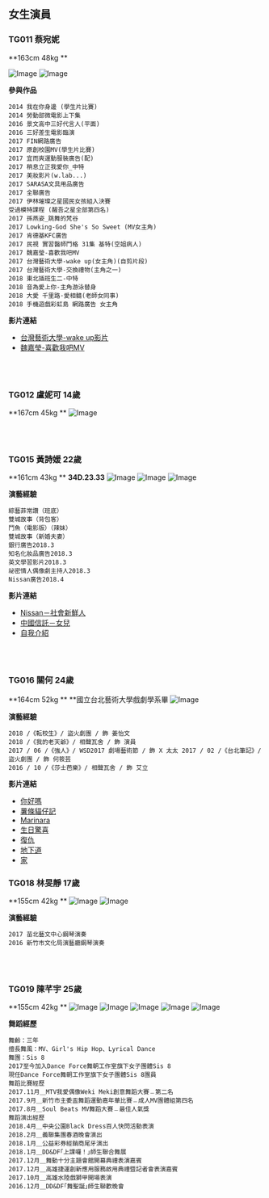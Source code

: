 ## 女生演員


### TG011 蔡宛妮
**163cm  48kg **

![Image](./shinny/shinny01.jpeg)
![Image](./shinny/shinny02.jpeg)

**參與作品**
```
2014 我在你身邊 (學生片比賽)
2014 勞動部微電影上下集
2016 景文高中三好代言人(平面)
2016 三好差生電影臨演
2017 FIN網路廣告
2017 原創校園MV(學生片比賽)
2017 宜而爽運動服裝廣告(配)
2017 稍息立正我愛你_中特
2017 美妝影片(w.lab...)
2017 SARASA文具用品廣告
2017 全聯廣告
2017 伊林璀璨之星國民女孩組入決賽
受過模特課程 (醒吾之星全部第四名)
2017 孫燕姿_跳舞的梵谷
2017 Lowking-God She's So Sweet (MV女主角)
2017 肯德基KFC廣告
2017 民視 實習醫師鬥格 31集 基特(空姐病人)
2017 魏嘉瑩-喜歡我吧MV 
2017 台灣藝術大學-wake up(女主角)(自剪片段) 
2017 台灣藝術大學-交換禮物(主角之一)
2018 東北插班生二-中特
2018 音為愛上你-主角游泳替身
2018 大愛 千里路·愛相髓(老師女同事)
2018 手機遊戲彩虹島 網路廣告 女主角
```

**影片連結**
* [台灣藝術大學-wake up影片](https://www.youtube.com/watch?v=m15Cz3ruVkw&list=RDm15Cz3ruVkw) 
* [魏嘉瑩-喜歡我吧MV](https://youtu.be/1EAmqffU8CI)

<br>
<br>


### TG012 盧妮可  14歲
**167cm  45kg **
![Image](./nico/nico01.jpeg)

<br>
<br>


### TG015 黃詩媛 22歲
**161cm  43kg **
**34D.23.33**
![Image](./sharon/sharon01.jpg)
![Image](./sharon/sharon02.jpg)
![Image](./sharon/sharon03.jpg)

**演藝經驗**
```
綜藝菲常讚（班底）
雙城故事（背包客）
鬥魚（電影版）（辣妹）
雙城故事（新婚夫妻）
銀行廣告2018.3
知名化妝品廣告2018.3
英文學習影片2018.3
祕密情人偶像劇主持人2018.3
Nissan廣告2018.4
```
**影片連結**
* [Nissan－社會新鮮人](https://m.facebook.com/story.php?story_fbid=444086472709961&id=260610274390916) 
* [中國信託－女兒](https://www.youtube.com/watch?v=pzAobxRQwBc)
* [自我介紹](https://youtu.be/gd9s_Jd-qv4)

<br>
<br>

### TG016 關何 24歲
**164cm  52kg **
**國立台北藝術大學戲劇學系畢
![Image](./guanho/guanho01.jpg)

**演藝經驗**
```
2018 /《転校生》/ 盜火劇團 / 飾 姜怡文
2018 /《我的老天爺》/ 相聲瓦舍 / 飾 演員
2017 / 06 /《強人》/ WSD2017 劇場藝術節 / 飾 X 太太 2017 / 02 /《台北筆記》/ 盜火劇團 / 飾 何筱芸
2016 / 10 /《莎士芭樂》/ 相聲瓦舍 / 飾 艾立
```

**影片連結**
* [你好嗎](https://youtu.be/hpuG4Ty3ydw)
* [薯條貓仔記](https://vimeo.com/240859204/0846e9709a)
* [Marinara](https://www.youtube.com/watch?v=AafB8OgQhIc)
* [生日驚喜](https://www.youtube.com/watch?v=UB0f6Jmv1mI&feature=youtu.be)
* [復仇](https://drive.google.com/open?id=1QxnuooTKJumLfvdqghWkPGiA_A8axDtL)
* [地下道](https://www.youtube.com/watch?v=gfzQVoGwvkg&feature=youtu.be)
* [家](https://drive.google.com/file/d/1ZqtEKkra7z7uxmRMwBZeMITSIuj-nJt0/view)

### TG018 林旻靜 17歲
**155cm 42kg **
![Image](./ging/ging01.jpg)
![Image](./ging/ging02.jpg)

**演藝經驗**
```
2017 苗北藝文中心鋼琴演奏
2016 新竹市文化局演藝廳鋼琴演奏
```

<br>
<br>

### TG019 陳芊宇 25歲
**155cm 42kg **
![Image](./effy/effy01.png)
![Image](./effy/effy02.png)
![Image](./effy/effy03.png)
![Image](./effy/effy04.png)
![Image](./effy/effy05.png)

**舞蹈經歷**
```
舞齡：三年
擅長舞風：MV、Girl's Hip Hop、Lyrical Dance
舞團：Sis 8
2017至今加入Dance Force舞朝工作室旗下女子團體Sis 8
現任Dance Force舞朝工作室旗下女子團體Sis 8團員
舞蹈比賽經歷
2017.11月＿MTV我愛偶像Weki Meki創意舞蹈大賽﹘第二名
2017.9月＿新竹市主委盃舞蹈運動嘉年華比賽﹘成人MV團體組第四名
2017.8月＿Soul Beats MV舞蹈大賽﹘最佳人氣獎
舞蹈演出經歷
2018.4月＿中央公園Black Dress百人快閃活動表演
2018.2月＿義聯集團春酒晚會演出
2018.1月＿公益彩券經銷商尾牙演出
2018.1月＿DD&DF｢上課囉！｣師生聯合舞展
2017.12月＿舞動十分主題會館開幕典禮表演嘉賓
2017.12月＿高雄捷運創新應用服務啟用典禮暨記者會表演嘉賓
2017.10月＿高雄水陸戲獅甲開場表演
2016.12月＿DD&DF｢舞聖誕｣師生聯歡晚會
```


